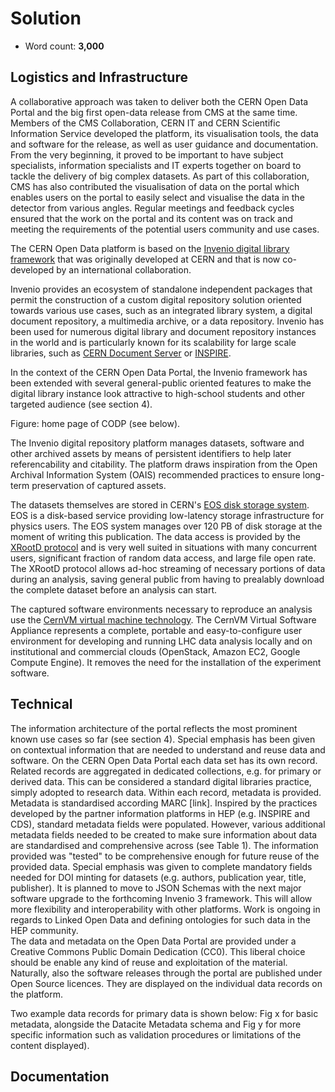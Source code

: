 # Solution

- Word count: **3,000**

## Logistics and Infrastructure

A collaborative approach was taken to deliver both the CERN Open Data Portal and the big first open-data release from CMS at the same time. Members of the CMS Collaboration, CERN IT and CERN Scientific Information Service developed the platform, its visualisation tools, the data and software for the release, as well as user guidance and documentation. From the very beginning, it proved to be important to have subject specialists, information specialists and IT experts together on board to tackle the delivery of big complex datasets. As part of this collaboration, CMS has also contributed the visualisation of data on the portal which enables users on the portal to easily select and visualise the data in the detector from various angles. Regular meetings and feedback cycles ensured that the work on the portal and its content was on track and meeting the requirements of the potential users community and use cases.

The CERN Open Data platform is based on the [Invenio digital library framework](http://inveniosoftware.org/)
that was originally developed at CERN and that is now co-developed by an
international collaboration.

Invenio provides an ecosystem of standalone independent packages that permit the
construction of a custom digital repository solution oriented towards various
use cases, such as an integrated library system, a digital document repository,
a multimedia archive, or a data repository. Invenio has been used for numerous
digital library and document repository instances in the world and is
particularly known for its scalability for large scale libraries, such as [CERN
Document Server](http://cds.cern.ch/) or [INSPIRE](http://inspirehep.net/).

In the context of the CERN Open Data Portal, the Invenio framework has been
extended with several general-public oriented features to make the digital
library instance look attractive to high-school students and other targeted
audience (see section 4).

Figure: home page of CODP (see below).

The Invenio digital repository platform manages datasets, software and other
archived assets by means of persistent identifiers to help later referencability
and citability. The platform draws inspiration from the Open Archival
Information System (OAIS) recommended practices to ensure long-term preservation
of captured assets.

The datasets themselves are stored in CERN's [EOS disk storage system](https://eos.web.cern.ch/). EOS is a
disk-based service providing low-latency storage infrastructure for physics
users. The EOS system manages over 120 PB of disk storage at the moment of writing this publication.
The data access is provided by the [XRootD protocol](http://xrootd.org/) and is very well
suited in situations with many concurrent users, significant fraction of random
data access, and large file open rate. The XRootD protocol allows ad-hoc
streaming of necessary portions of data during an analysis, saving general
public from having to prealably download the complete dataset before an analysis
can start.

The captured software environments necessary to reproduce an analysis use the
[CernVM virtual machine technology](http://cernvm.cern.ch/). The CernVM Virtual Software Appliance
represents a complete, portable and easy-to-configure user environment for
developing and running LHC data analysis locally and on institutional and
commercial clouds (OpenStack, Amazon EC2, Google Compute Engine). It removes the
need for the installation of the experiment software.

## Technical

The information architecture of the portal reflects the most prominent known use cases so far (see section 4). Special emphasis has been given on contextual information that are needed to understand and reuse data and software.
On the CERN Open Data Portal each data set has its own record. Related records are aggregated in dedicated collections, e.g. for primary or derived data. This can be considered a standard digital libraries practice, simply adopted to research data. Within each record, metadata is provided. Metadata is standardised according MARC [link]. Inspired by the practices developed by the partner information platforms in HEP (e.g. INSPIRE and CDS), standard metadata fields were populated. However, various additional metadata fields needed to be created to make sure information about data are standardised and comprehensive across (see Table 1). The information provided was "tested" to be comprehensive enough for future reuse of the provided data. Special emphasis was given to complete mandatory fields needed for DOI minting for datasets (e.g. authors, publication year, title, publisher). It is planned to move to JSON Schemas with the next major software upgrade to the forthcoming Invenio 3 framework. This will allow more flexibility and interoperability with other platforms. Work is ongoing in regards to Linked Open Data and defining ontologies for such data in the HEP community.  
The data and metadata on the Open Data Portal are provided under a Creative Commons Public Domain Dedication (CC0). This liberal choice should be enable any kind of reuse and exploitation of the material. Naturally, also the software releases through the portal are published under Open Source licences. They are displayed on the individual data records on the platform.

Two example data records for primary data is shown below: Fig x for basic metadata, alongside the Datacite Metadata schema and Fig y for more specific information such as validation procedures or limitations of the content displayed).

## Documentation
